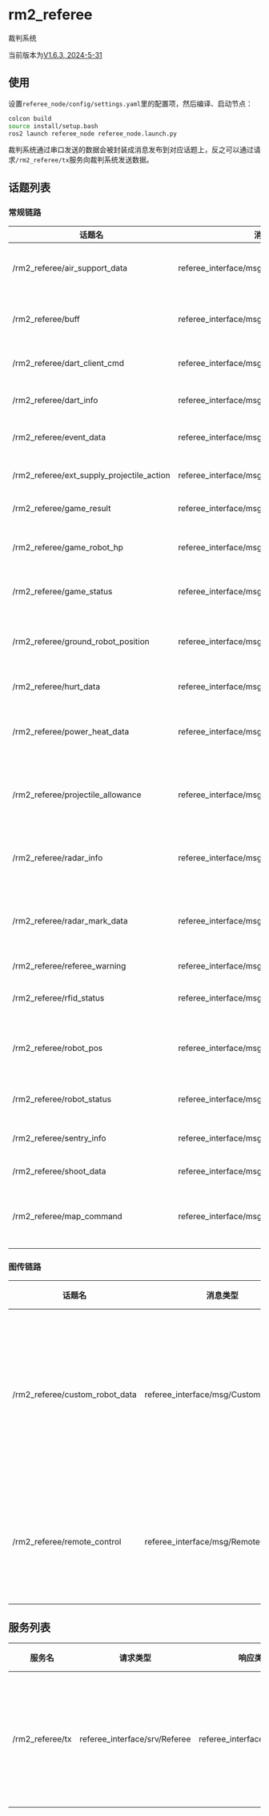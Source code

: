 # rm2_referee

裁判系统

当前版本为[V1.6.3, 2024-5-31](https://rm-static.djicdn.com/tem/71710/RoboMaster%20%E8%A3%81%E5%88%A4%E7%B3%BB%E7%BB%9F%E4%B8%B2%E5%8F%A3%E5%8D%8F%E8%AE%AE%E9%99%84%E5%BD%95%20V1.6.3%EF%BC%8820240527%EF%BC%89.pdf)

## 使用

设置`referee_node/config/settings.yaml`里的配置项，然后编译、启动节点：

```bash
colcon build
source install/setup.bash
ros2 launch referee_node referee_node.launch.py
```

裁判系统通过串口发送的数据会被封装成消息发布到对应话题上，反之可以通过请求`/rm2_referee/tx`服务向裁判系统发送数据。

## 话题列表

### 常规链路

| 话题名                                    | 消息类型                                        | 说明                 |
| ----------------------------------------- | ----------------------------------------------- | -------------------- |
| /rm2_referee/air_support_data             | referee_interface/msg/AirSupportData            | 空中机器人状态       |
| /rm2_referee/buff                         | referee_interface/msg/Buff                      | 机器人增益信息       |
| /rm2_referee/dart_client_cmd              | referee_interface/msg/DartClientCmd             | 飞镖信息 1           |
| /rm2_referee/dart_info                    | referee_interface/msg/DartInfo                  | 飞镖信息 2           |
| /rm2_referee/event_data                   | referee_interface/msg/EventData                 | 比赛信息 1           |
| /rm2_referee/ext_supply_projectile_action | referee_interface/msg/ExtSupplyProjectileAction | 弹丸相关信息         |
| /rm2_referee/game_result                  | referee_interface/msg/GameResult                | 比赛结果             |
| /rm2_referee/game_robot_hp                | referee_interface/msg/GameRobotHP               | 双方机器人血量       |
| /rm2_referee/game_status                  | referee_interface/msg/GameStatus                | 比赛信息 2           |
| /rm2_referee/ground_robot_position        | referee_interface/msg/GroundRobotPosition       | 我方地面机器人位置   |
| /rm2_referee/hurt_data                    | referee_interface/msg/HurtData                  | 扣血信息             |
| /rm2_referee/power_heat_data              | referee_interface/msg/PowerHeatData             | 功率和枪口热量信息   |
| /rm2_referee/projectile_allowance         | referee_interface/msg/ProjectileAllowance       | 允许发弹量和剩余金币 |
| /rm2_referee/radar_info                   | referee_interface/msg/RadarInfo                 | 雷达双倍易伤相关信息 |
| /rm2_referee/radar_mark_data              | referee_interface/msg/RadarMarkData             | 对方机器人被标记进度 |
| /rm2_referee/referee_warning              | referee_interface/msg/RefereeWarning            | 判罚信息             |
| /rm2_referee/rfid_status                  | referee_interface/msg/RFIDStatus                | RFID 检测信息        |
| /rm2_referee/robot_pos                    | referee_interface/msg/RobotPos                  | 本机器人的位置和朝向 |
| /rm2_referee/robot_status                 | referee_interface/msg/RobotStatus               | 本机器人状态         |
| /rm2_referee/sentry_info                  | referee_interface/msg/SentryInfo                | 哨兵兑换信息         |
| /rm2_referee/shoot_data                   | referee_interface/msg/ShootData                 | 弹丸信息             |
| /rm2_referee/map_command                  | referee_interface/msg/MapCommand                | 选手端小地图交互数据 |

### 图传链路

| 话题名                         | 消息类型                              | 说明                         |
| ------------------------------ | ------------------------------------- | ---------------------------- |
| /rm2_referee/custom_robot_data | referee_interface/msg/CustomRobotData | 自定义控制器与机器人交互数据 |
| /rm2_referee/remote_control    | referee_interface/msg/RemoteControl   | 图传链路键鼠遥控数据         |

## 服务列表

| 服务名          | 请求类型                      | 响应类型                      | 说明                   |
| --------------- | ----------------------------- | ----------------------------- | ---------------------- |
| /rm2_referee/tx | referee_interface/srv/Referee | referee_interface/srv/Referee | 向裁判系统串口发送数据 |
